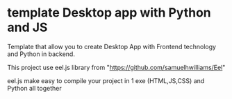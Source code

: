 # template Desktop app with Python and JS

Template that allow you to create Desktop App with Frontend technology and Python in backend.

This project use eel.js library from "https://github.com/samuelhwilliams/Eel"

eel.js make easy to compile your project in 1 exe (HTML,JS,CSS) and Python all together
